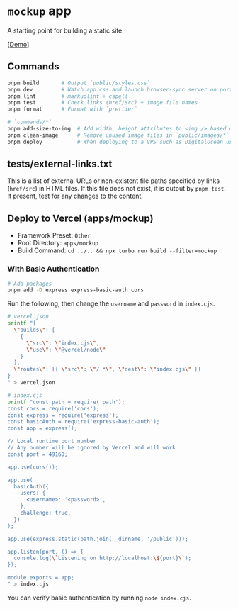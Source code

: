 # `mockup` app

A starting point for building a static site.

[[Demo](https://webapp-template-mockup.usagizmo.com/)]

## Commands

```bash
pnpm build       # Output `public/styles.css`
pnpm dev         # Watch app.css and launch browser-sync server on port 8000
pnpm lint        # markuplint + cspell
pnpm test        # Check links (href/src) + image file names
pnpm format      # Format with `prettier`

# `commands/*`
pnpm add-size-to-img  # Add width, height attributes to <img /> based on actual image size
pnpm clean-image      # Remove unused image files in `public/images/*`
pnpm deploy           # When deploying to a VPS such as DigitalOcean using `rsync`
```

## tests/external-links.txt

This is a list of external URLs or non-existent file paths specified by links (`href/src`) in HTML files.
If this file does not exist, it is output by `pnpm test`.
If present, test for any changes to the content.

## Deploy to Vercel (apps/mockup)

- Framework Preset: `Other`
- Root Directory: `apps/mockup`
- Build Command: `cd ../.. && npx turbo run build --filter=mockup`

### With Basic Authentication

```bash
# Add packages
pnpm add -D express express-basic-auth cors
```

Run the following, then change the `username` and `password` in `index.cjs`.

```bash
# vercel.json
printf "{
  \"builds\": [
    {
      \"src\": \"index.cjs\",
      \"use\": \"@vercel/node\"
    }
  ],
  \"routes\": [{ \"src\": \"/.*\", \"dest\": \"index.cjs\" }]
}
" > vercel.json

# index.cjs
printf "const path = require('path');
const cors = require('cors');
const express = require('express');
const basicAuth = require('express-basic-auth');
const app = express();

// Local runtime port number
// Any number will be ignored by Vercel and will work
const port = 49160;

app.use(cors());

app.use(
  basicAuth({
    users: {
      <username>: '<password>',
    },
    challenge: true,
  })
);

app.use(express.static(path.join(__dirname, '/public')));

app.listen(port, () => {
  console.log(\`Listening on http://localhost:\${port}\`);
});

module.exports = app;
" > index.cjs
```

You can verify basic authentication by running `node index.cjs`.
